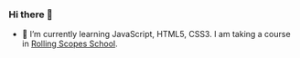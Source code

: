 ### Hi there 👋


- 🌱 I’m currently learning JavaScript, HTML5, CSS3. I am taking a course in [Rolling Scopes School](https://rs.school/).
<!--
- 👯 I’m looking to collaborate on ...
- 🤔 I’m looking for help with ...
- 💬 Ask me about ...
- 📫 How to reach me: ...
- 😄 Pronouns: ...
- ⚡ Fun fact: ...
-->
